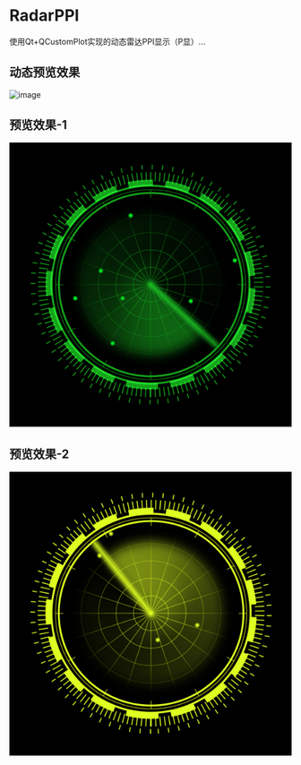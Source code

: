 # RadarPPI
使用Qt+QCustomPlot实现的动态雷达PPI显示（P显）...

## 动态预览效果
![image](https://github.com/gnibuoz/RadarPPI/blob/main/RadarPPI/%E8%B5%84%E6%BA%90/%E9%9B%B7%E8%BE%BEPPI%E6%98%BE%E7%A4%BA%E6%95%88%E6%9E%9C3.gif)

## 预览效果-1
![image](https://github.com/gnibuoz/RadarPPI/blob/main/RadarPPI/%E8%B5%84%E6%BA%90/%E7%A4%BA%E4%BE%8B.png)

## 预览效果-2
![image](https://github.com/gnibuoz/RadarPPI/blob/main/RadarPPI/%E8%B5%84%E6%BA%90/%E7%A4%BA%E4%BE%8B3.png)
